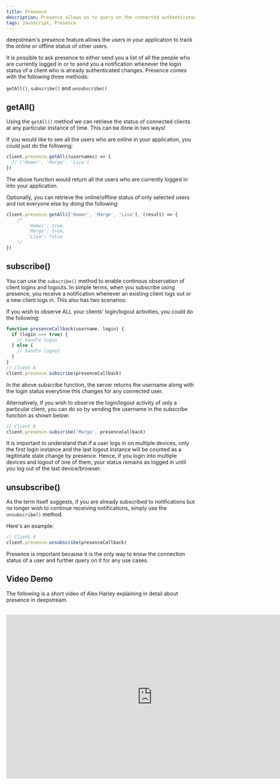 ```yaml
---
title: Presence
description: Presence allows us to query on the connected authenticated clients.
tags: Javascript, Presence
---
```


deepstream's presence feature allows the users in your application to track the online or offline status of other users.

It is possible to ask presence to either send you a list of all the people who are currently logged in or to send you a notification whenever the login status of a client who is already authenticated changes. Presence comes with the following three methods:

`getAll()`, `subscribe()` and `unsubscribe()`

## getAll()

Using the `getAll()` method we can retrieve the status of connected clients at any particular instance of time. This can be done in two ways! 

If you would like to see all the users who are online in your application, you could just do the following:

```javascript
client.presence.getAll((usernames) => {
  // ['Homer', 'Marge', 'Lisa']
})
```

The above function would return all the users who are currently logged in into your application.

Optionally, you can retrieve the online/offline status of only selected users and not everyone else by doing the following:

```javascript
client.presence.getAll(['Homer', 'Marge', 'Lisa'], (result) => {
    /*
        'Homer': true,
        'Marge': true,
        'Lisa': false
    */
})
```

## subscribe()
You can use the `subscribe()` method to enable continous observation of client logins and logouts. In simple terms, when you subscribe using presence, you receive a notification whenever an existing client logs out or a new client logs in. This also has two scenarios:

If you wish to observe ALL your clients' login/logout activities, you could do the following:

```javascript
function presenceCallback(username, login) {
  if (login === true) {
    // handle login
  } else {
    // handle logout
  }
}
// Client A
client.presence.subscribe(presenceCallback)
```

In the above subscribe function, the server returns the username along with the login status everytime this changes for any connected user.

Alternatively, if you wish to observe the login/logout activity of only a particular client, you can do so by sending the username in the subscribe function as shown below:

```javascript
// Client A
client.presence.subscribe('Marge', presenceCallback)
```

It is important to understand that if a user logs in on multiple devices, only the first login instance and the last logout instance will be counted as a legitimate state change by presence. Hence, if you login into multiple devices and logout of one of them, your status remains as logged in until you log out of the last device/browser.

## unsubscribe()

As the term itself suggests, if you are already subscribed to notifications but no longer wish to continue receiving notifications, simply use the  `unsubscribe()` method.

Here's an example:

```javascript
// Client A
client.presence.unsubscribe(presenceCallback)
```

Presence is important because it is the only way to know the connection status of a user and further query on it for any use cases.

## Video Demo
The following is a short video of Alex Harley explaining in detail about presence in deepstream. 

</br>
<iframe width="780" height="439" src="https://www.youtube.com/embed/EdYzxVKIjJs" frameborder="0" allowfullscreen></iframe>
